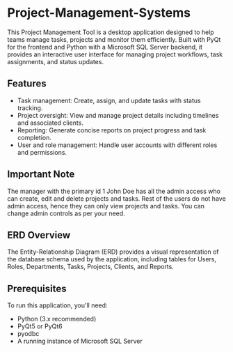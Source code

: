 # Project-Management-Systems
This Project Management Tool is a desktop application designed to help teams manage tasks, projects and monitor them efficiently. Built with PyQt for the frontend and Python with a Microsoft SQL Server backend, it provides an interactive user interface for managing project workflows, task assignments, and status updates.

## Features
- Task management: Create, assign, and update tasks with status tracking.
- Project oversight: View and manage project details including timelines and associated clients.
- Reporting: Generate concise reports on project progress and task completion.
- User and role management: Handle user accounts with different roles and permissions.

## Important Note
The manager with the primary id 1 John Doe has all the admin access who can create, edit and delete projects and tasks. Rest of the users do not have admin access, hence they can only view projects and tasks. You can change admin controls as per your need.

## ERD Overview
The Entity-Relationship Diagram (ERD) provides a visual representation of the database schema used by the application, including tables for Users, Roles, Departments, Tasks, Projects, Clients, and Reports.

## Prerequisites
To run this application, you'll need:
- Python (3.x recommended)
- PyQt5 or PyQt6
- pyodbc
- A running instance of Microsoft SQL Server
